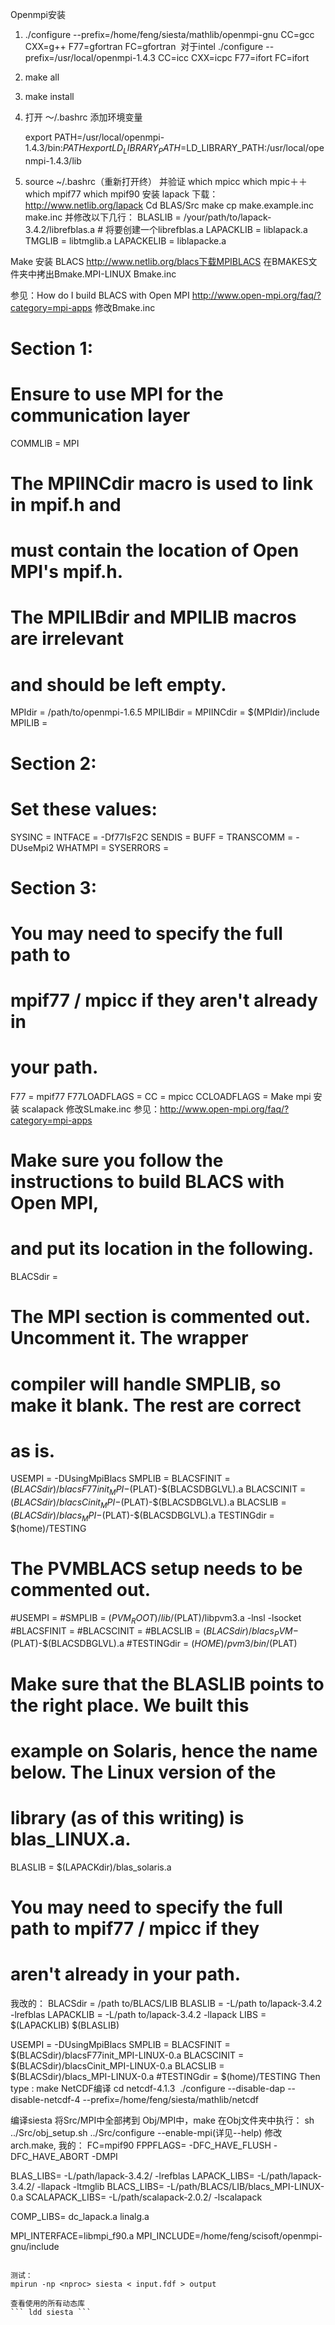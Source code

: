 Openmpi安装
1. ./configure --prefix=/home/feng/siesta/mathlib/openmpi-gnu CC=gcc CXX=g++ F77=gfortran FC=gfortran
 对于intel ./configure --prefix=/usr/local/openmpi-1.4.3 CC=icc CXX=icpc F77=ifort FC=ifort
2.  make all 
3.  make install
4. 打开 ～/.bashrc 添加环境变量
   
   export PATH=/usr/local/openmpi-1.4.3/bin:$PATH
   export LD_LIBRARY_PATH=$LD_LIBRARY_PATH:/usr/local/openmpi-1.4.3/lib

5. source ~/.bashrc（重新打开终） 并验证    which mpicc
                            which  mpic＋＋
                            which mpif77
                            which mpif90
安装 lapack
下载：http://www.netlib.org/lapack
Cd BLAS/Src
make
cp make.example.inc make.inc
并修改以下几行：
BLASLIB      =  /your/path/to/lapack-3.4.2/librefblas.a   # 将要创建一个librefblas.a
LAPACKLIB    =  liblapack.a
TMGLIB       =  libtmglib.a
LAPACKELIB   =  liblapacke.a

Make
安装 BLACS
http://www.netlib.org/blacs下载MPIBLACS
在BMAKES文件夹中拷出Bmake.MPI-LINUX Bmake.inc

参见：How do I build BLACS with Open MPI http://www.open-mpi.org/faq/?category=mpi-apps
修改Bmake.inc
# Section 1:
# Ensure to use MPI for the communication layer
   COMMLIB = MPI
# The MPIINCdir macro is used to link in mpif.h and
# must contain the location of Open MPI's mpif.h.  
# The MPILIBdir and MPILIB macros are irrelevant 
# and should be left empty.
   MPIdir = /path/to/openmpi-1.6.5
   MPILIBdir =
   MPIINCdir = $(MPIdir)/include
   MPILIB =

# Section 2:
# Set these values:
   SYSINC =
   INTFACE = -Df77IsF2C
   SENDIS =
   BUFF =
   TRANSCOMM = -DUseMpi2
   WHATMPI =
   SYSERRORS =
# Section 3:
# You may need to specify the full path to
# mpif77 / mpicc if they aren't already in
# your path.
   F77            = mpif77
   F77LOADFLAGS   = 
   CC             = mpicc
   CCLOADFLAGS    = 
Make mpi
安装 scalapack
修改SLmake.inc
参见：http://www.open-mpi.org/faq/?category=mpi-apps

# Make sure you follow the instructions to build BLACS with Open MPI,
# and put its location in the following.

   BLACSdir      = <path where you installed BLACS>

# The MPI section is commented out.  Uncomment it. The wrapper
# compiler will handle SMPLIB, so make it blank. The rest are correct
# as is.

   USEMPI        = -DUsingMpiBlacs
   SMPLIB        = 
   BLACSFINIT    = $(BLACSdir)/blacsF77init_MPI-$(PLAT)-$(BLACSDBGLVL).a
   BLACSCINIT    = $(BLACSdir)/blacsCinit_MPI-$(PLAT)-$(BLACSDBGLVL).a
   BLACSLIB      = $(BLACSdir)/blacs_MPI-$(PLAT)-$(BLACSDBGLVL).a
   TESTINGdir    = $(home)/TESTING

# The PVMBLACS setup needs to be commented out.

   #USEMPI        =
   #SMPLIB        = $(PVM_ROOT)/lib/$(PLAT)/libpvm3.a -lnsl -lsocket
   #BLACSFINIT    =
   #BLACSCINIT    =
   #BLACSLIB      = $(BLACSdir)/blacs_PVM-$(PLAT)-$(BLACSDBGLVL).a
   #TESTINGdir    = $(HOME)/pvm3/bin/$(PLAT)

# Make sure that the BLASLIB points to the right place.  We built this
# example on Solaris, hence the name below.  The Linux version of the
# library (as of this writing) is blas_LINUX.a.

   BLASLIB       = $(LAPACKdir)/blas_solaris.a

# You may need to specify the full path to mpif77 / mpicc if they
# aren't already in your path.
我改的：
BLACSdir      = /path to/BLACS/LIB
BLASLIB       = -L/path to/lapack-3.4.2 -lrefblas
LAPACKLIB     = -L/path to/lapack-3.4.2 -llapack
LIBS          = $(LAPACKLIB) $(BLASLIB)

USEMPI        = -DUsingMpiBlacs
SMPLIB        = 
BLACSFINIT    = $(BLACSdir)/blacsF77init_MPI-LINUX-0.a
BLACSCINIT    = $(BLACSdir)/blacsCinit_MPI-LINUX-0.a
BLACSLIB      = $(BLACSdir)/blacs_MPI-LINUX-0.a
#TESTINGdir    = $(home)/TESTING
Then type : make
NetCDF编译 
cd netcdf-4.1.3
 ./configure --disable-dap --disable-netcdf-4 --prefix=/home/feng/siesta/mathlib/netcdf

编译siesta
将Src/MPI中全部拷到 Obj/MPI中，make
在Obj文件夹中执行：
sh ../Src/obj_setup.sh
../Src/configure --enable-mpi(详见--help)
修改 arch.make, 我的：
FC=mpif90
FPPFLAGS= -DFC_HAVE_FLUSH -DFC_HAVE_ABORT -DMPI

BLAS_LIBS=       -L/path/lapack-3.4.2/ -lrefblas
LAPACK_LIBS=     -L/path/lapack-3.4.2/ -llapack -ltmglib
BLACS_LIBS=     -L/path/BLACS/LIB/blacs_MPI-LINUX-0.a 
SCALAPACK_LIBS= -L/path/scalapack-2.0.2/ -lscalapack 

COMP_LIBS= dc_lapack.a linalg.a

MPI_INTERFACE=libmpi_f90.a
MPI_INCLUDE=/home/feng/scisoft/openmpi-gnu/include

```

测试：
mpirun -np <nproc> siesta < input.fdf > output

查看使用的所有动态库
``` ldd siesta ```